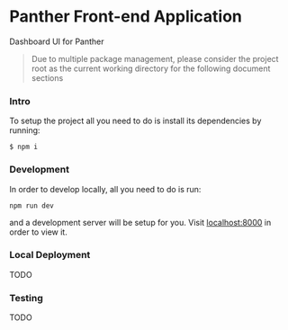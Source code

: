 # Panther Front-end Application

Dashboard UI for Panther

> Due to multiple package management, please consider the project root as the current working directory
> for the following document sections

### Intro

To setup the project all you need to do is install its dependencies by running:

```
$ npm i
```

### Development

In order to develop locally, all you need to do is run:

```
npm run dev
```

and a development server will be setup for you. Visit [localhost:8000](http://localhost:8000) in
order to view it.

### Local Deployment

TODO

### Testing

TODO
